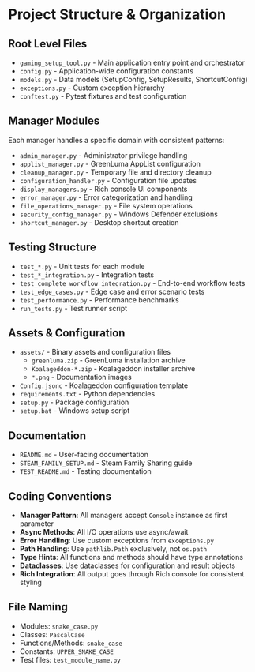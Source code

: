 # Project Structure & Organization

## Root Level Files
- `gaming_setup_tool.py` - Main application entry point and orchestrator
- `config.py` - Application-wide configuration constants
- `models.py` - Data models (SetupConfig, SetupResults, ShortcutConfig)
- `exceptions.py` - Custom exception hierarchy
- `conftest.py` - Pytest fixtures and test configuration

## Manager Modules
Each manager handles a specific domain with consistent patterns:
- `admin_manager.py` - Administrator privilege handling
- `applist_manager.py` - GreenLuma AppList configuration
- `cleanup_manager.py` - Temporary file and directory cleanup
- `configuration_handler.py` - Configuration file updates
- `display_managers.py` - Rich console UI components
- `error_manager.py` - Error categorization and handling
- `file_operations_manager.py` - File system operations
- `security_config_manager.py` - Windows Defender exclusions
- `shortcut_manager.py` - Desktop shortcut creation

## Testing Structure
- `test_*.py` - Unit tests for each module
- `test_*_integration.py` - Integration tests
- `test_complete_workflow_integration.py` - End-to-end workflow tests
- `test_edge_cases.py` - Edge case and error scenario tests
- `test_performance.py` - Performance benchmarks
- `run_tests.py` - Test runner script

## Assets & Configuration
- `assets/` - Binary assets and configuration files
  - `greenluma.zip` - GreenLuma installation archive
  - `Koalageddon-*.zip` - Koalageddon installer archive
  - `*.png` - Documentation images
- `Config.jsonc` - Koalageddon configuration template
- `requirements.txt` - Python dependencies
- `setup.py` - Package configuration
- `setup.bat` - Windows setup script

## Documentation
- `README.md` - User-facing documentation
- `STEAM_FAMILY_SETUP.md` - Steam Family Sharing guide
- `TEST_README.md` - Testing documentation

## Coding Conventions
- **Manager Pattern**: All managers accept `Console` instance as first parameter
- **Async Methods**: All I/O operations use async/await
- **Error Handling**: Use custom exceptions from `exceptions.py`
- **Path Handling**: Use `pathlib.Path` exclusively, not `os.path`
- **Type Hints**: All functions and methods should have type annotations
- **Dataclasses**: Use dataclasses for configuration and result objects
- **Rich Integration**: All output goes through Rich console for consistent styling

## File Naming
- Modules: `snake_case.py`
- Classes: `PascalCase`
- Functions/Methods: `snake_case`
- Constants: `UPPER_SNAKE_CASE`
- Test files: `test_module_name.py`